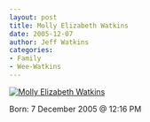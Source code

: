 ```yaml
---
layout: post
title: Molly Elizabeth Watkins
date: 2005-12-07
author: Jeff Watkins
categories:
- Family
- Wee-Watkins
---
```


<div class="figure"><a href="http://www.flickr.com/photo.gne?id=71270401"><img class="photo" src="http://static.flickr.com/34/71270401_fff997e03c.jpg" alt="Molly Elizabeth Watkins" border="0"></a></div>

Born: 7 December 2005 @ 12:16 PM
